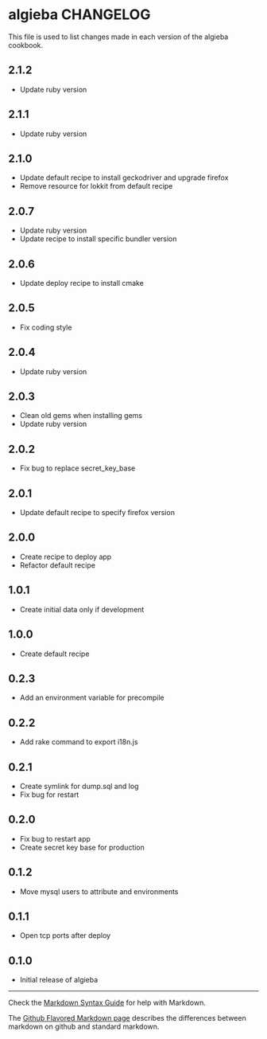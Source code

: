 # algieba CHANGELOG

This file is used to list changes made in each version of the algieba cookbook.

## 2.1.2
- Update ruby version

## 2.1.1
- Update ruby version

## 2.1.0
- Update default recipe to install geckodriver and upgrade firefox
- Remove resource for lokkit from default recipe

## 2.0.7
- Update ruby version
- Update recipe to install specific bundler version

## 2.0.6
- Update deploy recipe to install cmake

## 2.0.5
- Fix coding style

## 2.0.4
- Update ruby version

## 2.0.3
- Clean old gems when installing gems
- Update ruby version

## 2.0.2
- Fix bug to replace secret_key_base

## 2.0.1
- Update default recipe to specify firefox version

## 2.0.0
- Create recipe to deploy app
- Refactor default recipe

## 1.0.1
- Create initial data only if development

## 1.0.0
- Create default recipe

## 0.2.3
- Add an environment variable for precompile

## 0.2.2
- Add rake command to export i18n.js

## 0.2.1
- Create symlink for dump.sql and log
- Fix bug for restart

## 0.2.0
- Fix bug to restart app
- Create secret key base for production

## 0.1.2
- Move mysql users to attribute and environments

## 0.1.1
- Open tcp ports after deploy

## 0.1.0
- Initial release of algieba

- - -
Check the [Markdown Syntax Guide](http://daringfireball.net/projects/markdown/syntax) for help with Markdown.

The [Github Flavored Markdown page](http://github.github.com/github-flavored-markdown/) describes the differences between markdown on github and standard markdown.
